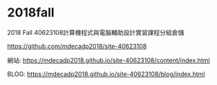 # 2018fall
2018 Fall 40623108計算機程式與電腦輔助設計實習課程分組倉儲

https://github.com/mdecadp2018/site-40623108

網站:
https://mdecadp2018.github.io/site-40623108/content/index.html

BLOG:
https://mdecadp2018.github.io/site-40623108/blog/index.html

